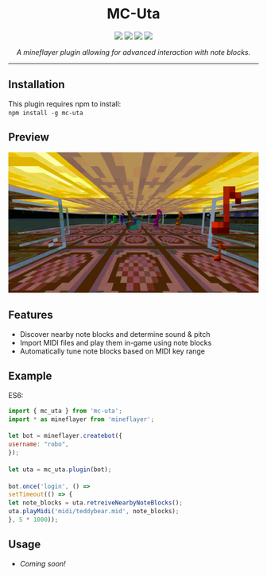 <h1 align='center'>
  MC-Uta
</h1>

<p align='center'>
<img src='https://img.shields.io/github/issues/Camezza/MC-Uta'>
<img src='https://img.shields.io/github/forks/Camezza/MC-Uta'>
<img src='https://img.shields.io/github/stars/Camezza/MC-Uta'>
<img src='https://img.shields.io/github/license/Camezza/MC-Uta'>
</p>
<p align='center'><i>A mineflayer plugin allowing for advanced interaction with note blocks.</i></p>

---
## Installation
This plugin requires npm to install:<br>
`npm install -g mc-uta`

## Preview
![](preview.gif)

## Features
- Discover nearby note blocks and determine sound & pitch
- Import MIDI files and play them in-game using note blocks
- Automatically tune note blocks based on MIDI key range

## Example
ES6:<br>
```javascript
import { mc_uta } from 'mc-uta';
import * as mineflayer from 'mineflayer';

let bot = mineflayer.createbot({
username: "robo",
});

let uta = mc_uta.plugin(bot);

bot.once('login', () => 
setTimeout(() => {
let note_blocks = uta.retreiveNearbyNoteBlocks();
uta.playMidi('midi/teddybear.mid', note_blocks);
}, 5 * 1000));
```

## Usage
- <i>Coming soon!</i>
